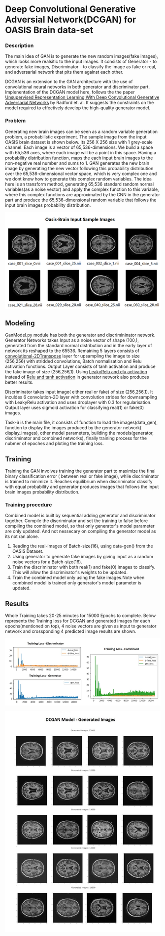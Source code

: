 # Deep Convolutional Generative Adversial Network(DCGAN) for OASIS Brain data-set

### Description

The main idea of GAN is to generate the new random images(fake images), which looks more realsitic to the input images. It consists of Generator - to generate fake images, Discriminator - to classify the image as fake or real, and adversarial network that pits them against each other. 

DCGAN is an extension to the GAN architecture with the use of convolutional neural networks in both generator and discriminator part. Implenentation of the DCGAN model here, follows the the paper [Unsupervised Representation Learning With Deep Convolutional Generative Adversarial Networks](https://arxiv.org/pdf/1511.06434.pdf) by Radford et. al. It suggests the constraints on the model required to effectively develop the high-quality generator model.

### Problem

Generating new brain images can be seen as a random variable generation problem, a probabilistic experiment. The sample image from the input OASIS brain dataset is shown below. Its 256 X 256 size with 1 grey-scale channel. Each image is a vector of 65,536-dimensions. We build a space with 65,536 axes, where each image will be a point in this space. Having a probability distribution function, maps the each input brain images to the non-negative real number and sums to 1. GAN generates the new brain image by generating the new vector following this probability distribution over the 65,536-dimensional vector space, which is very complex one and we dont know how to generate this complex random variables. The idea here is an transform method, generating 65,536 standard random normal variables(as a noise vector) and apply the complex function to this variable, where this complex functions are approximated by the CNN in the generator part and produce the 65,536-dimensional random variable that follows the input brain images probability distribution.


![](https://github.com/Pragatheeswari-dev/Deep_Learning/blob/main/Images/input_samples.png)

## Modeling

GanModel.py module has both the generator and discrimininator network. Generator Networks takes Input as a noise vector of shape (100,), generated from the standard normal distribution and in the early layer of network its reshaped to the 65536. Remaining 5 layers consists of [convolutional-2DTranspose](https://naokishibuya.medium.com/up-sampling-with-transposed-convolution-9ae4f2df52d0) layer for upsampling the image to size (256,256) with stridded convolutions, Batch normalisation and Relu activation functions. Output Layer consists of tanh activation and produce the fake image of size (256,256,1). Using [LeakyRelu and elu activation](https://medium.com/@danqing/a-practical-guide-to-relu-b83ca804f1f7#:~:text=Leaky%20ReLU%20has%20a%20small,values%2C%20instead%20of%20altogether%20zero.&text=Parametric%20ReLU%20(PReLU)%20is%20a,%3D%20ax%20when%20x%20%3C%200) instead of [Relu and tanh activation](https://medium.com/the-theory-of-everything/understanding-activation-functions-in-neural-networks-9491262884e0) in generator network also produces better results.

Discriminator takes input image( either real or fake) of size (256,256,1). It inculdes 6 convolution-2D layer with convolution strides for downsampling with LeakyRelu activation and uses droplayer with 0.3 for regularisation. Output layer uses sigmoid activation for classifying real(1) or fake(0) images.

Task-6 is the main file, it consists of function to load the images(data_gen), function to display the images produced by the generator network( display_images), other model parameters, building the models(generator, discriminator and combined networks), finally training process for the nubmer of epoches and ploting the training loss.

## Training

Training the GAN involves training the generator part to maximize the final binary classification error ( between real or fake image), while discriminator is trained to minimize it. Reaches equilibrium when discriminator classify with equal probability and generator produces images that follows the input brain images probability distribution.

### Training procedure
Combined model is built by sequential adding generator and discriminator together. Compile the discriminator and set the training to false before compiling the combined model, so that only generator's model parameter are only updated. And not nessecary on compiling the generator model as its not ran alone. 
1. Reading the real-images of Batch-size(16), using data-gen() from the OASIS Dataset.
1. Using generator to generate fake images by giving input as a random noise vectors for a Batch-size(16).
1. Train the discriminator with both real(1) and fake(0) images to classify. This will allow the discriminator's weights to be updated.
1. Train the combined model only using the fake images.Note when combined model is trained only generator's model parameter is updated.

## Results

Whole Training takes 20-25 minutes for 15000 Epochs to complete. Below represents the Training loss for DCGAN and generated images for each epochs(mentioned on top), 4 noise vectors are given as input to generator network and crossponding 4 predicted image results are shown.

![](https://github.com/Pragatheeswari-dev/Deep_Learning/blob/main/Images/Training_loss_plot.jpg)

![](https://github.com/Pragatheeswari-dev/Deep_Learning/blob/main/Images/DCGAN_generator_images.jpg)
